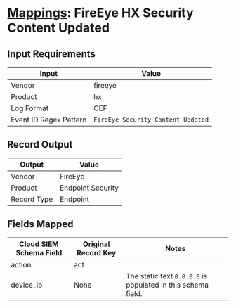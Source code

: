 # [Mappings](README.md): FireEye HX Security Content Updated

## Input Requirements

|Input|Value|
|-----|-----|
|Vendor|fireeye|
|Product|hx|
|Log Format|CEF|
|Event ID Regex Pattern|`FireEye Security Content Updated`|

## Record Output

|Output|Value|
|------|-----|
|Vendor|FireEye|
|Product|Endpoint Security|
|Record Type|Endpoint|

## Fields Mapped

|Cloud SIEM Schema Field|Original Record Key|Notes|
|-----------------------|-------------------|-----|
|action|act||
|device_ip|None|The static text `0.0.0.0` is populated in this schema field.|

